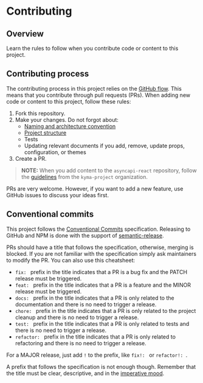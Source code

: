# Contributing

## Overview

Learn the rules to follow when you contribute code or content to this project.

## Contributing process

The contributing process in this project relies on the [GitHub flow](https://guides.github.com/introduction/flow/index.html). This means that you contribute through pull requests (PRs). When adding new code or content to this project, follow these rules:

1. Fork this repository.
1. Make your changes. Do not forgot about:
   - [Naming and architecture convention](./DEVELOPMENT.md#naming--architecture-convention)
   - [Project structure](./development-guide.md/#project-structure)
   - Tests
   - Updating relevant documents if you add, remove, update props, configuration, or themes
1. Create a PR.

> **NOTE:** When you add content to the `asyncapi-react` repository, follow the [guidelines](https://github.com/kyma-project/community/tree/master/guidelines/content-guidelines) from the `kyma-project` organization.

PRs are very welcome. However, if you want to add a new feature, use GitHub issues to discuss your ideas first.

## Conventional commits

This project follows the [Conventional Commits](https://www.conventionalcommits.org/en/v1.0.0/#summary) specification. Releasing to GitHub and NPM is done with the support of [semantic-release](https://semantic-release.gitbook.io/semantic-release/).

PRs should have a title that follows the specification, otherwise, merging is blocked. If you are not familiar with the specification simply ask maintainers to modify the PR. You can also use this cheatsheet:

- `fix: ` prefix in the title indicates that a PR is a bug fix and the PATCH release must be triggered.
- `feat: ` prefix in the title indicates that a PR is a feature and the MINOR release must be triggered.
- `docs: ` prefix in the title indicates that a PR is only related to the documentation and there is no need to trigger a release.
- `chore: ` prefix in the title indicates that a PR is only related to the project cleanup and there is no need to trigger a release.
- `test: ` prefix in the title indicates that a PR is only related to tests and there is no need to trigger a release.
- `refactor: ` prefix in the title indicates that a PR is only related to refactoring and there is no need to trigger a release.

For a MAJOR release, just add `!` to the prefix, like `fix!: ` or `refactor!: `.

A prefix that follows the specification is not enough though. Remember that the title must be clear, descriptive, and in the [imperative mood](https://chris.beams.io/posts/git-commit/#imperative).
